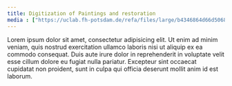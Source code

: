 ```yaml
---
title: Digitization of Paintings and restoration
media : ["https://uclab.fh-potsdam.de/refa/files/large/b4346864d66d506867e9759f086ba9c927ca3343.jpg","https://uclab.fh-potsdam.de/refa/files/large/b4346864d66d506867e9759f086ba9c927ca3343.jpg","https://uclab.fh-potsdam.de/refa/files/large/b4346864d66d506867e9759f086ba9c927ca3343.jpg"]
---
```


Lorem ipsum dolor sit amet, consectetur adipisicing elit. Ut enim ad minim veniam, quis nostrud exercitation ullamco laboris nisi ut aliquip ex ea commodo consequat. Duis aute irure dolor in reprehenderit in voluptate velit esse cillum dolore eu fugiat nulla pariatur. Excepteur sint occaecat cupidatat non proident, sunt in culpa qui officia deserunt mollit anim id est laborum.